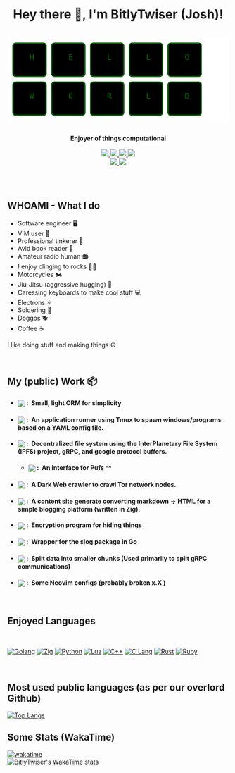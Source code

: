 <h1 align="center">Hey there 👋, I'm BitlyTwiser (Josh)!</h1>

<br />

<div style="text-align: center;">
  <img src="keyboard.svg" width="1000" style="display: block; margin: 0 auto;" />
</div>

<br />

<p align="center">
    <b>Enjoyer of things computational</b>
    <br />
    <br />
    <a href="https://hits.seeyoufarm.com/">
        <img src="https://hits.seeyoufarm.com/api/count/incr/badge.svg?url=https%3A%2F%2Fgithub.com%2FBitlyTwiser&title_bg=%232D2D2D&count_bg=%2300CC69&icon=github.svg&icon_color=%23E7E7E7&title=Views%20%28Day%20%2F%20All%29&edge_flat=false" />
    </a>
    <a href="https://github.com/STRRL/serverless-github-badges">
        <img src="https://badges.strrl.dev/years/BitlyTwiser?style=flat&labelColor=333333&logoColor=E7E7E7&color=0089FF&label=Years&logo=github" />
    </a>
    <a href="https://github.com/BitlyTwiser?tab=followers">
        <img src="https://img.shields.io/github/followers/BitlyTwiser?style=flat&labelColor=333333&logoColor=E7E7E7&color=8939FF&label=Followers&logo=github" />
    </a>
    <a href="#">
        <img src="https://img.shields.io/github/stars/BitlyTwiser?style=flat&affiliations=OWNER%2CCOLLABORATOR&labelColor=333333&logoColor=E7E7E7&color=EEAA00&label=Stars&logo=github" />
    </a>
    <br />
    <a href="#">
        <img src="https://img.shields.io/badge/Open_Source-❤-FF0069?style=flat&labelColor=333333&logoColor=E7E7E7">
    </a>
    <a href="#">
        <img src="https://img.shields.io/badge/PRs-Welcome-00CC00?style=flat&labelColor=333333&logoColor=E7E7E7">
    </a>

</p>

<br />

<br />

WHOAMI - What I do
-----------------
- Software engineer 🖥️ <br />
- VIM user 📝 <br />
- Professional tinkerer 🔧 <br />
- Avid book reader 📖 <br />
- Amateur radio human 📻 <br />
- I enjoy clinging to rocks 🧗‍♂️ <br />
- Motorcycles 🏍️ <br />
- Jiu-Jitsu (aggressive hugging) 🥋 <br />
- Caressing keyboards to make cool stuff 💻 <br />
- Electrons ⚛️ <br />
- Soldering 🔧 <br /> 
- Doggos 🐕 <br />
- Coffee ☕ <br />

I like doing stuff and making things ☮️

<br />

My (public) Work 📦
-----------
- #### <a href="https://github.com/BitlyTwiser/tinyORM"><img align="center" src="https://img.shields.io/github/v/release/BitlyTwiser/tinyORM?label=tinyORM&style=for-the-badge&labelColor=E84F41&color=F48C38"></a> :&nbsp; Small, light ORM for simplicity
- #### <a href="https://github.com/BitlyTwiser/apprunner"><img align="center" src="https://img.shields.io/github/v/release/BitlyTwiser/apprunner?label=apprunner&style=for-the-badge&labelColor=20281e&color=F48C20"></a> :&nbsp; An application runner using Tmux to spawn windows/programs based on a YAML config file.
- #### <a href="https://github.com/BitlyTwiser/pufs"><img align="center" src="https://img.shields.io/badge/-pufs-D02670?style=for-the-badge"></a> :&nbsp; Decentralized file system using the InterPlanetary File System (IPFS) project, gRPC, and google protocol buffers.
  - #### <a href="https://github.com/BitlyTwiser/throw"><img align="center" src="https://img.shields.io/badge/-throw-D02670?style=for-the-badge"></a> :&nbsp; An interface for Pufs ^^
- #### <a href="https://github.com/BitlyTwiser/torMonger"><img align="center" src="https://img.shields.io/badge/-torMonger-028AAB?style=for-the-badge"></a> :&nbsp; A Dark Web crawler to crawl Tor network nodes.
- #### <a href="https://github.com/BitlyTwiser/zlog"><img align="center" src="https://img.shields.io/badge/-Zlog-F48C38?style=for-the-badge"></a> :&nbsp; A content site generate converting markdown -> HTML for a simple blogging platform (written in Zig). 
- #### <a href="https://github.com/BitlyTwiser/tinycrypt"><img align="center" src="https://img.shields.io/github/v/release/BitlyTwiser/tinycrypt?label=tinycrypt&style=for-the-badge&labelColor=4eb231&color=F48C38"></a> :&nbsp; Encryption program for hiding things
- #### <a href="https://github.com/BitlyTwiser/slogger"><img align="center" src="https://img.shields.io/github/v/release/BitlyTwiser/slogger?label=slogger&style=for-the-badge&labelColor=31b2b0&color=F48C38"></a> :&nbsp; Wrapper for the slog package in Go
- #### <a href="https://github.com/BitlyTwiser/tinychunk"><img align="center" src="https://img.shields.io/github/v/release/BitlyTwiser/tinychunk?label=tinychunk&style=for-the-badge&labelColor=20281e&color=F48C38"></a> :&nbsp; Split data into smaller chunks (Used primarily to split gRPC communications)
- #### <a href="https://github.com/BitlyTwiser/neovim-configuration"><img align="center" src="https://img.shields.io/badge/-neovim-configuration-D02670?style=for-the-badge"></a> :&nbsp; Some Neovim configs (probably broken x.X )


<br />

Enjoyed Languages
------------------
<br />

[![Golang](    https://img.shields.io/badge/-Golang-333333?style=for-the-badge&logo=go&logoColor=white&labelColor=3776FB          )](https://go.dev/)
[![Zig](    https://img.shields.io/badge/-Zig-333333?style=for-the-badge&logo=zig&logoColor=white&labelColor=DF9100     )](https://ziglang.org/)
[![Python](    https://img.shields.io/badge/-Python-333333?style=for-the-badge&logo=python&logoColor=white&labelColor=3776FB     )](https://www.python.org/)
[![Lua](       https://img.shields.io/badge/-Lua-333333?style=for-the-badge&logo=lua&logoColor=white&labelColor=2C39BD           )](https://www.lua.org/)
[![C++](       https://img.shields.io/badge/-C++-333333?style=for-the-badge&logo=c%2B%2B&logoColor=white&labelColor=00599C       )](https://isocpp.org/)
[![C Lang](    https://img.shields.io/badge/-C_Lang-333333?style=for-the-badge&logo=c&logoColor=white&labelColor=6899CC          )](https://en.cppreference.com/w/c)
[![Rust](       https://img.shields.io/badge/-Rust-333333?style=for-the-badge&logo=rust&logoColor=white&labelColor=de263f       )](https://www.rust-lang.org/)
[![Ruby](       https://img.shields.io/badge/-Ruby-333333?style=for-the-badge&logo=ruby&logoColor=white&labelColor=de263f       )](https://www.ruby-lang.org/en/)

<br />


Most used public languages (as per our overlord Github)
--------------------------

[![Top Langs](https://github-readme-stats.vercel.app/api/top-langs/?username=BitlyTwiser)](https://github.com/BitlyTwiser/github-readme-stats)


Some Stats (WakaTime)
--------------------
[![wakatime](https://wakatime.com/badge/user/c88b1c9a-f430-41ce-9dc3-b418b84a3fe4.svg)](https://wakatime.com/@c88b1c9a-f430-41ce-9dc3-b418b84a3fe4) <br />
[![BitlyTwiser's WakaTime stats](https://github-readme-stats.vercel.app/api/wakatime?username=BitlyTwiser)](https://github.com/anuraghazra/github-readme-stats)

